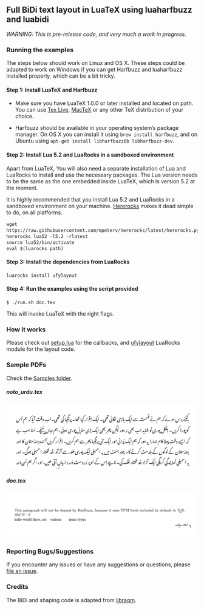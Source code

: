 ## Full BiDi text layout in LuaTeX using luaharfbuzz and luabidi

_WARNING: This is pre-release code, and very much a work in progress._

### Running the examples

The steps below should work on Linux and OS X. These steps could be adapted to work on Windows if you can get Harfbuzz and luaharfbuzz installed properly, which can be a bit tricky.

#### Step 1: Install LuaTeX and Harfbuzz
* Make sure you have LuaTeX 1.0.0 or later installed and located on path. You can use [Tex Live], [MacTeX] or any other TeX distribution of your choice.

* Harfbuzz should be available in your operating system’s package manager. On OS X you can install it using `brew install harfbuzz`, and on Ubuntu using `apt-get install libharfbuzz0b libharfbuzz-dev`.

[TeX Live]: https://www.tug.org/texlive/
[MacTeX]: http://www.tug.org/mactex/

#### Step 2: Install Lua 5.2 and LuaRocks in a sandboxed environment
Apart from LuaTeX, You will also need a separate installation of Lua and LuaRocks to install and use the necessary packages. The Lua version needs to be the same as the one embedded inside LuaTeX, which is version 5.2 at the moment.

It is highly recommended that you install Lua 5.2 and LuaRocks in a sandboxed environment on your machine. [Hererocks] makes it dead simple to do, on all platforms.

[Hererocks]:https://github.com/mpeterv/hererocks

```
wget https://raw.githubusercontent.com/mpeterv/hererocks/latest/hererocks.py
hererocks lua52 -l5.2 -rlatest
source lua52/bin/activate
eval $(luarocks path)
```

#### Step 3: Install the dependencies from LuaRocks

```
luarocks install ufylayout
```

#### Step 4: Run the examples using the script provided

```
$ ./run.sh doc.tex
```

This will invoke LuaTeX with the right flags.

### How it works
Please check out [setup.lua](setup.lua) for the callbacks, and [ufylayout] LuaRocks module for the layout code.

[ufylayout]: https://github.com/deepakjois/ufylayout

### Sample PDFs
Check the [Samples folder](./samples).

#### _noto_urdu.tex_

![noto_urdu.pdf](img/noto_urdu.png)

#### _doc.tex_
![doc.pdf](img/doc.png)

### Reporting Bugs/Suggestions
If you encounter any issues or have any suggestions or questions, please [file an issue](https://github.com/deepakjois/luatex-harfbuzz/issues/new).

### Credits

The BiDi and shaping code is adapted from [libraqm](https://github.com/HOST-Oman/libraqm).